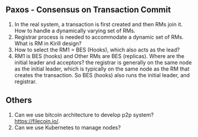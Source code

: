 ## Paxos - Consensus on Transaction Commit
1. In the real system, a transaction is first created and then RMs join it. How to handle a dynamically varying set of RMs. 
2. Registrar process is needed to accommodate a dynamic set of RMs.  What is RM in Kirill design? 
3. How to select the RM1 = BES (Hooks), which also acts as the lead? 
4. RM1 is BES (hooks) and Other RMs are BES (replicas). Where are the initial leader and acceptors? the registrar is generally on the same node as the initial leader, which is typically on the same node as the RM that creates the transaction.  So BES (hooks) also runs the initial leader, and registrar. 

## Others
1. Can we use bitcoin architecture to develop p2p system?  https://filecoin.io/. 
2. Can we use Kubernetes to manage nodes? 

